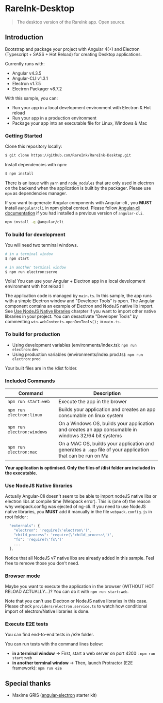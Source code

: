 # RareInk-Desktop

> The desktop version of the RareInk app. Open source.

## Introduction

Bootstrap and package your project with Angular 4(+) and Electron (Typescript + SASS + Hot Reload) for creating Desktop applications.

Currently runs with:

- Angular v4.3.5
- Angular-CLI v1.3.1
- Electron v1.7.5
- Electron Packager v8.7.2

With this sample, you can:

- Run your app in a local development environment with Electron & Hot reload
- Run your app in a production environment
- Package your app into an executable file for Linux, Windows & Mac

### Getting Started

Clone this repository locally:

``` bash
$ git clone https://github.com/RareInk/RareInk-Desktop.git
```

Install dependencies with npm:

``` bash
$ npm install
```

There is an issue with `yarn` and `node_modules` that are only used in electron on the backend when the application is built by the packager. Please use `npm` as dependencies manager.

If you want to generate Angular components with Angular-cli , you **MUST** install `@angular/cli` in npm global context.
Please follow [Angular-cli documentation](https://github.com/angular/angular-cli) if you had installed a previous version of `angular-cli`.

``` bash
npm install -g @angular/cli
```

### To build for development

You will need two terminal windows.

```bash
# in a terminal window
$ npm start

# in another terminal window
$ npm run electron:serve
```

Voila! You can use your Angular + Electron app in a local development environment with hot reload !

The application code is managed by `main.ts`. In this sample, the app runs with a simple Electron window and "Developer Tools" is open.
The Angular component contains an example of Electron and NodeJS native lib import. See [Use NodeJS Native libraries](#use-nodejs-native-libraries) charpter if you want to import other native libraries in your project.
You can desactivate "Developer Tools" by commenting `win.webContents.openDevTools();` in `main.ts`.

### To build for production

* Using development variables (environments/index.ts): `npm run electron:dev`
* Using production variables (environments/index.prod.ts): `npm run electron:prod`

Your built files are in the /dist folder.

### Included Commands

|Command|Description|
|--|--|
|`npm run start:web`| Execute the app in the brower |
|`npm run electron:linux`| Builds your application and creates an app consumable on linux system |
|`npm run electron:windows`| On a Windows OS, builds your application and creates an app consumable in windows 32/64 bit systems |
|`npm run electron:mac`|  On a MAC OS, builds your application and generates a `.app` file of your application that can be run on Ma |

**Your application is optimised. Only the files of /dist folder are included in the executable.**

### Use NodeJS Native libraries

Actually Angular-Cli doesn't seem to be able to import nodeJS native libs or electron libs at compile time (Webpack error). This is (one of) the reason why webpack.config was ejected of ng-cli.
If you need to use NodeJS native libraries, you **MUST** add it manually in the file `webpack.config.js` in root folder :

```javascript
  "externals": {
    "electron": 'require(\'electron\')',
    "child_process": 'require(\'child_process\')',
    "fs": 'require(\'fs\')'
    ...
  },
```

Notice that all NodeJS v7 native libs are already added in this sample. Feel free to remove those you don't need.

### Browser mode

Maybe you want to execute the application in the browser (WITHOUT HOT RELOAD ACTUALLY...)? You can do it with `npm run start:web`.

Note that you can't use Electron or NodeJS native libraries in this case. Please check `providers/electron.service.ts` to watch how conditional import of electron/Native libraries is done.

### Execute E2E tests

You can find end-to-end tests in /e2e folder.

You can run tests with the command lines below:

- **in a terminal window** -> First, start a web server on port 4200 : `npm run start:web`
- **in another terminal window** -> Then, launch Protractor (E2E framework): `npm run e2e`

## Special thanks

* Maxime GRIS ([angular-electron](https://github.com/maximegris/angular-electron) starter kit)